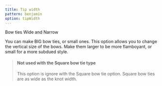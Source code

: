 ```yaml
---
title: Tip width
pattern: benjamin
option: tipWidth
---
```


Bow ties Wide and Narrow

You can make BIG bow ties, or small ones. This option allows you to change the vertical size of the bows. Make them larger to be more flamboyant, or small for a more subdued style.

> #### Not used with the Square bow tie type
> 
> This option is ignore with the Square bow tie option. Square bow ties are as wide as the knot width.